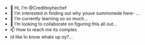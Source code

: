 - 👋 Hi, I’m @Credittoyhechef
- 👀 I’m interested in finding out why youve summonede here- ...
- 🌱 I’m currently learning so so much...
- 💞️ I’m looking to collaborate on figuring this all out...
- 📫 How to reach me its complex
-
  id like to know whats up oy?...

<!---
Credittoyhechef/Credittoyhechef is a ✨ special ✨ repository because its `README.md` (this file) appears on your GitHub profile.
You can click the Preview link to take a look at your changes.
--->
